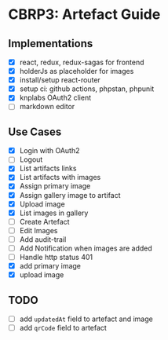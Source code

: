 # CBRP3: Artefact Guide

## Implementations
* [x] react, redux, redux-sagas for frontend
* [x] holderJs as placeholder for images
* [x] install/setup react-router
* [x] setup ci: github actions, phpstan, phpunit
* [x] knplabs OAuth2 client
* [ ] markdown editor

## Use Cases
* [x] Login with OAuth2
* [ ] Logout
* [x] List artifacts links
* [x] List artifacts with images
* [x] Assign primary image
* [x] Assign gallery image to artifact
* [x] Upload image
* [x] List images in gallery
* [ ] Create Artefact
* [ ] Edit Images
* [ ] Add audit-trail
* [ ] Add Notification when images are added
* [ ] Handle http status 401
* [x] add primary image
* [x] upload image

## TODO
* [ ] add `updatedAt` field to artefact and image
* [ ] add `qrCode` field to artefact